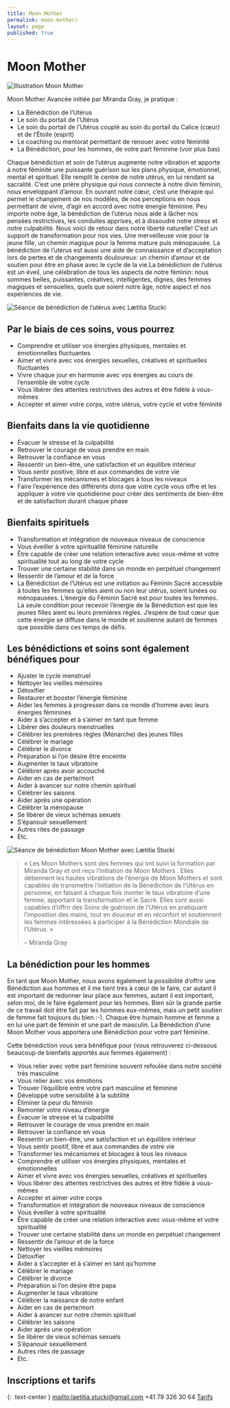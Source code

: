 ```yaml
---
title: Moon Mother
permalink: moon-mother/
layout: page
published: true
---
```


# Moon Mother

![Illustration Moon Mother](../images/laetitia-stucki-moon-mother-001.jpg)

Moon Mother Avancée initiée par Miranda Gray, je pratique :

- La Bénédiction de l’Utérus
- Le soin du portail de l’Utérus
- Le soin du portail de l’Utérus couplé au soin du portail du Calice (cœur) et de l’Étoile (esprit)
- Le coaching ou mentorat permettant de renouer avec votre féminité
- La Bénédiction, pour les hommes, de votre part féminine (voir plus bas)

Chaque bénédiction et soin de l’utérus augmente notre vibration et apporte à notre féminité une puissante guérison sur les plans physique, émotionnel, mental et spirituel. Elle remplit le centre de notre utérus, en lui rendant sa sacralité. C’est une prière physique qui nous connecte à notre divin féminin, nous enveloppant d’amour. En ouvrant notre cœur, c’est une thérapie qui permet le changement de nos modèles, de nos perceptions en nous permettant de vivre, d’agir en accord avec notre énergie féminine. Peu importe notre âge, la bénédiction de l’utérus nous aide à lâcher nos pensées restrictives, les conduites apprises, et à dissoudre notre stress et notre culpabilité. Nous voici de retour dans notre liberté naturelle! C’est un support de transformation pour nos vies. Une merveilleuse voie pour la jeune fille, un chemin magique pour la femme mature puis ménopausée. La bénédiction de l’utérus est aussi une aide de connaissance et d’acceptation lors de pertes et de changements douloureux: un chemin d’amour et de soutien pour être en phase avec le cycle de la vie.La bénédiction de l’utérus est un éveil, une célébration de tous les aspects de notre féminin: nous sommes belles, puissantes, créatives, intelligentes, dignes, des femmes magiques et sensuelles, quels que soient notre âge, notre aspect et nos expériences de vie.

![Séance de bénédiction de l’utérus avec Lætitia Stucki](../images/laetitia-stucki-moon-mother-002.jpg)

## Par le biais de ces soins, vous pourrez

- Comprendre et utiliser vos énergies physiques, mentales et émotionnelles fluctuantes
- Aimer et vivre avec vos énergies sexuelles, créatives et spirituelles fluctuantes
- Vivre chaque jour en harmonie avec vos énergies au cours de l’ensemble de votre cycle
- Vous libérer des attentes restrictives des autres et être fidèle à vous-mêmes
- Accepter et aimer votre corps, votre utérus, votre cycle et votre féminité

## Bienfaits dans la vie quotidienne

- Évacuer le stresse et la culpabilité
- Retrouver le courage de vous prendre en main
- Retrouver la confiance en vous
- Ressentir un bien-être, une satisfaction et un équilibre intérieur
- Vous sentir positive, libre et aux commandes de votre vie
- Transformer les mécanismes et blocages à tous les niveaux
- Faire l’expérience des différents *dons* que votre cycle vous offre et les appliquer à votre vie quotidienne pour créer des sentiments de bien-être et de satisfaction durant chaque phase

## Bienfaits spirituels

- Transformation et intégration de nouveaux niveaux de conscience
- Vous éveiller à votre spiritualité féminine naturelle
- Être capable de créer une relation interactive avec vous-même et votre spiritualité tout au long de votre cycle
- Trouver une certaine stabilité dans un monde en perpétuel changement
- Ressentir de l’amour et de la force
- La Bénédiction de l’Utérus est une initiation au Féminin Sacré accessible à toutes les femmes qu’elles aient ou non leur utérus, soient lunées ou ménopausées. L’énergie du Féminin Sacré est pour toutes les femmes. La seule condition pour recevoir l’énergie de la Bénédiction est que les jeunes filles aient eu leurs premières règles. J’espère de tout cœur que cette énergie se diffuse dans le monde et soutienne autant de femmes que possible dans ces temps de défis.

## Les bénédictions et soins sont également bénéfiques pour

- Ajuster le cycle menstruel
- Nettoyer les vieilles mémoires
- Détoxifier
- Restaurer et booster l’énergie féminine
- Aider les femmes à progresser dans ce monde d’homme avec leurs énergies féminines
- Aider à s’accepter et à s’aimer en tant que femme
- Libérer des douleurs menstruelles
- Célébrer les premières règles (Ménarche) des jeunes filles
- Célébrer le mariage
- Célébrer le divorce
- Préparation si l’on désire être enceinte
- Augmenter le taux vibratoire
- Célébrer après avoir accouché
- Aider en cas de perte/mort
- Aider à avancer sur notre chemin spirituel
- Célébrer les saisons
- Aider après une opération
- Célébrer la ménopause
- Se libérer de vieux schémas sexuels
- S’épanouir sexuellement
- Autres rites de passage
- Etc.

![Séance de bénédiction Moon Mother avec Lætitia Stucki](../images/laetitia-stucki-moon-mother-003.jpg)

> « Les Moon Mothers sont des femmes qui ont suivi la formation par Miranda Gray et ont reçu l’initiation de Moon Mothers . Elles détiennent les hautes vibrations de l’énergie de Moon Mothers et sont capables de transmettre l’initiation de la Bénédiction de l’Utérus en personne, en faisant à chaque fois monter le taux vibratoire d’une femme, apportant la transformation et le Sacré. Elles sont aussi capables d’offrir des Soins de guérison de l’Utérus en pratiquant l’imposition des mains, tout en douceur et en réconfort et soutiennent les femmes intéressées à participer à la Bénédiction Mondiale de l’Utérus. »
>
> – Miranda Gray

## La bénédiction pour les hommes

En tant que Moon Mother, nous avons également la possibilité d’offrir une Bénédiction aux hommes et il me tient très à cœur de le faire, car autant il est important de redonner leur place aux femmes, autant il est important, selon moi, de le faire également pour les hommes. Bien sûr la grande partie de ce travail doit être fait par les hommes eux-mêmes, mais un petit soutien de femme fait toujours du bien :-). Chaque être humain homme et femme a en lui une part de féminin et une part de masculin. La Bénédiction d’une Moon Mother vous apportera une Bénédiction pour votre part féminine.

Cette bénédiction vous sera bénéfique pour (vous retrouverez ci-dessous beaucoup de bienfaits apportés aux femmes également) :

- Vous relier avec votre part féminine souvent refoulée dans notre société très masculine
- Vous relier avec vos émotions
- Trouver l’équilibre entre votre part masculine et féminine
- Développé votre sensibilité à la subtilité
- Éliminer la peur du féminin
- Remonter votre niveau d’énergie
- Évacuer le stresse et la culpabilité
- Retrouver le courage de vous prendre en main
- Retrouver la confiance en vous
- Ressentir un bien-être, une satisfaction et un équilibre intérieur
- Vous sentir positif, libre et aux commandes de votre vie
- Transformer les mécanismes et blocages à tous les niveaux
- Comprendre et utiliser vos énergies physiques, mentales et émotionnelles
- Aimer et vivre avec vos énergies sexuelles, créatives et spirituelles
- Vous libérer des attentes restrictives des autres et être fidèle à vous-mêmes
- Accepter et aimer votre corps
- Transformation et intégration de nouveaux niveaux de conscience
- Vous éveiller à votre spiritualité
- Être capable de créer une relation interactive avec vous-même et votre spiritualité
- Trouver une certaine stabilité dans un monde en perpétuel changement
- Ressentir de l’amour et de la force
- Nettoyer les vieilles mémoires
- Détoxifier
- Aider à s’accepter et à s’aimer en tant qu’homme
- Célébrer le mariage
- Célébrer le divorce
- Préparation si l’on désire être papa
- Augmenter le taux vibratoire
- Célébrer la naissance de notre enfant
- Aider en cas de perte/mort
- Aider à avancer sur notre chemin spirituel
- Célébrer les saisons
- Aider après une opération
- Se libérer de vieux schémas sexuels
- S’épanouir sexuellement
- Autres rites de passage
- Etc.

## Inscriptions et tarifs

{: .text-center }
<mailto:laetitia.stucki@gmail.com>
<i class="fa fa-mobile"></i> +41 79 326 30 64
[Tarifs](../tarifs/)
